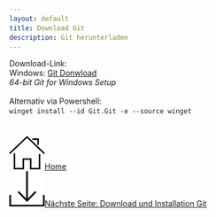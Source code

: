 ```yaml
---
layout: default
title: Download Git
description: Git herunterladen
---
```

Download-Link:<br>
Windows: [Git Donwload](https://www.git-scm.com/download/win)<br>
*64-bit Git for Windows Setup*
<br>
<br>
Alternativ via Powershell:<br>
`winget install --id Git.Git -e --source winget`
<br><br><br>
[![Home](./assets/img/home.png)Home](https://git.fullme.sh/)<br>
[![Download und Installation Git](./assets/img/download.png)Nächste Seite: Download und Installation Git](./install.html)